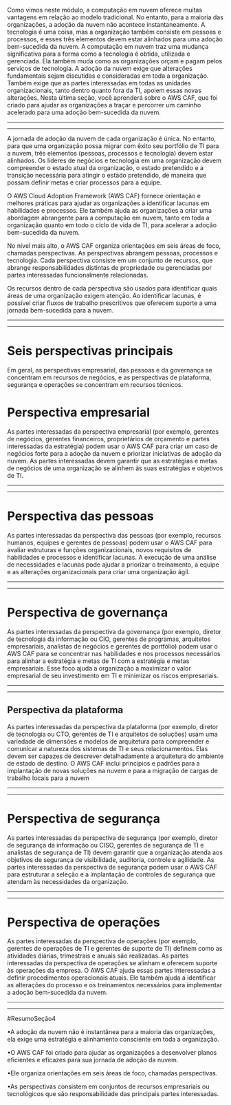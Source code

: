 Como vimos neste módulo, a computação em nuvem oferece muitas vantagens em relação ao modelo tradicional. No entanto, para a maioria das organizações, a adoção da nuvem não acontece instantaneamente. A tecnologia é uma coisa, mas a organização também consiste em pessoas e processos, e esses três elementos devem estar alinhados para uma adoção bem-sucedida da nuvem. A computação em nuvem traz uma mudança significativa para a forma como a tecnologia é obtida, utilizada e gerenciada. Ela também muda como as organizações orçam e pagam pelos serviços de tecnologia. A adoção da nuvem exige que alterações fundamentais sejam discutidas e consideradas em toda a organização. Também exige que as partes interessadas em todas as unidades organizacionais, tanto dentro quanto fora da TI, apoiem essas novas alterações. Nesta última seção, você aprenderá sobre o AWS CAF, que foi criado para ajudar as organizações a traçar e percorrer um caminho acelerado para uma adoção bem-sucedida da nuvem.

---
---
A jornada de adoção da nuvem de cada organização é única. No entanto, para que uma organização possa migrar com êxito seu portfólio de TI para a nuvem, três elementos (pessoas, processos e tecnologia) devem estar alinhados. Os líderes de negócios e tecnologia em uma organização devem compreender o estado atual da organização, o estado pretendido e a transição necessária para atingir o estado pretendido, de maneira que possam definir metas e criar processos para a equipe.

O AWS Cloud Adoption Framework (AWS CAF) fornece orientação e melhores práticas para ajudar as organizações a identificar lacunas em habilidades e processos. Ele também ajuda as organizações a criar uma abordagem abrangente para a computação em nuvem, tanto em toda a organização quanto em todo o ciclo de vida de TI, para acelerar a adoção bem-sucedida da nuvem.

No nível mais alto, o AWS CAF organiza orientações em seis áreas de foco, chamadas perspectivas. As perspectivas abrangem pessoas, processos e tecnologia. Cada perspectiva consiste em um conjunto de recursos, que abrange responsabilidades distintas de propriedade ou gerenciadas por partes interessadas funcionalmente relacionadas.

Os recursos dentro de cada perspectiva são usados para identificar quais áreas de uma organização exigem atenção. Ao identificar lacunas, é possível criar fluxos de trabalho prescritivos que oferecem suporte a uma jornada bem-sucedida para a nuvem.

---
---

# Seis perspectivas principais
Em geral, as perspectivas empresarial, das pessoas e da governança se concentram em recursos de negócios, e as perspectivas de plataforma, segurança e operações se concentram em recursos técnicos.

# Perspectiva empresarial
As partes interessadas da perspectiva empresarial (por exemplo, gerentes de negócios, gerentes financeiros, proprietários de orçamento e partes interessadas da estratégia) podem usar o AWS CAF para criar um caso de negócios forte para a adoção da nuvem e priorizar iniciativas de adoção da nuvem. As partes interessadas devem garantir que as estratégias e metas de negócios de uma organização se alinhem às suas estratégias e objetivos de TI.

---
---
# Perspectiva das pessoas
As partes interessadas da perspectiva das pessoas (por exemplo, recursos humanos, equipes e gerentes de pessoas) podem usar o AWS CAF para avaliar estruturas e funções organizacionais, novos requisitos de habilidades e processos e identificar lacunas. A execução de uma análise de necessidades e lacunas pode ajudar a priorizar o treinamento, a equipe e as alterações organizacionais para criar uma organização ágil.

---
---
# Perspectiva de governança
As partes interessadas da perspectiva da governança (por exemplo, diretor de tecnologia da informação ou CIO, gerentes de programas, arquitetos empresariais, analistas de negócios e gerentes de portfólio) podem usar o AWS CAF para se concentrar nas habilidades e nos processos necessários para alinhar a estratégia e metas de TI com a estratégia e metas empresariais. Esse foco ajuda a organização a maximizar o valor empresarial de seu investimento em TI e minimizar os riscos empresariais.

---
---
## Perspectiva da plataforma
As partes interessadas da perspectiva da plataforma (por exemplo, diretor de tecnologia ou CTO, gerentes de TI e arquitetos de soluções) usam uma variedade de dimensões e modelos de arquitetura para compreender e comunicar a natureza dos sistemas de TI e seus relacionamentos. Elas devem ser capazes de descrever detalhadamente a arquitetura do ambiente de estado de destino. O AWS CAF inclui princípios e padrões para a implantação de novas soluções na nuvem e para a migração de cargas de trabalho locais para a nuvem

---
---
# Perspectiva de segurança
As partes interessadas da perspectiva de segurança (por exemplo, diretor de segurança da informação ou CISO, gerentes de segurança de TI e analistas de segurança de TI) devem garantir que a organização atenda aos objetivos de segurança de visibilidade, auditoria, controle e agilidade. As partes interessadas da perspectiva de segurança podem usar o AWS CAF para estruturar a seleção e a implantação de controles de segurança que atendam às necessidades da organização.

---
---
# Perspectiva de operações
As partes interessadas da perspectiva de operações (por exemplo, gerentes de operações de TI e gerentes de suporte de TI) definem como as atividades diárias, trimestrais e anuais são realizadas. As partes interessadas da perspectiva de operações se alinham e oferecem suporte às operações da empresa. O AWS CAF ajuda essas partes interessadas a definir procedimentos operacionais atuais. Ele também ajuda a identificar as alterações do processo e os treinamentos necessários para implementar a adoção bem-sucedida da nuvem.

---
---

#ResumoSeção4

•A adoção da nuvem não é instantânea para a maioria das organizações, ela exige uma estratégia e alinhamento consciente em toda a organização.

•O AWS CAF foi criado para ajudar as organizações a desenvolver planos eficientes e eficazes para sua jornada de adoção da nuvem.

•Ele organiza orientações em seis áreas de foco, chamadas perspectivas.

•As perspectivas consistem em conjuntos de recursos empresariais ou tecnológicos que são responsabilidade das principais partes interessadas.
